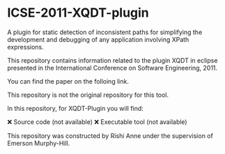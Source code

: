 # ICSE-2011-XQDT-plugin
A plugin for static detection of inconsistent paths for simplifying the development and debugging of any application involving XPath expressions.

This repository contains information related to the plugin XQDT in eclipse  presented in the International Conference on Software Engineering, 2011.

You can find the paper on the folloing link.

This repository is not the original repository for this tool.

In this repository, for XQDT-Plugin you will find:

:x: Source code (not available)
:x: Executable tool (not available)

This repository was constructed by Rishi Anne under the supervision of Emerson Murphy-Hill.
